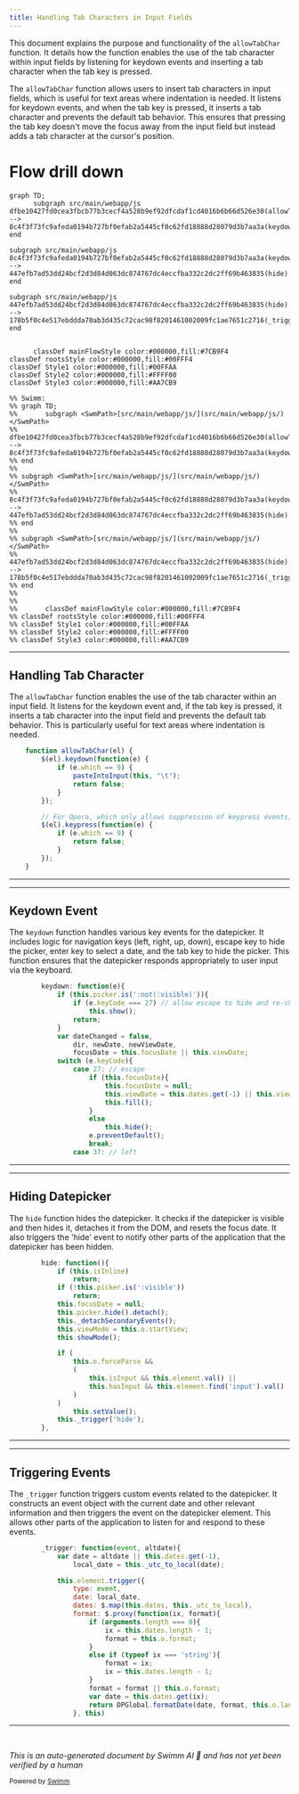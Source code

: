 ```yaml
---
title: Handling Tab Characters in Input Fields
---
```

This document explains the purpose and functionality of the <SwmToken path="src/main/webapp/js/allow-tab.js" pos="17:3:3" line-data="    function allowTabChar(el) {">`allowTabChar`</SwmToken> function. It details how the function enables the use of the tab character within input fields by listening for keydown events and inserting a tab character when the tab key is pressed.

The <SwmToken path="src/main/webapp/js/allow-tab.js" pos="17:3:3" line-data="    function allowTabChar(el) {">`allowTabChar`</SwmToken> function allows users to insert tab characters in input fields, which is useful for text areas where indentation is needed. It listens for keydown events, and when the tab key is pressed, it inserts a tab character and prevents the default tab behavior. This ensures that pressing the tab key doesn't move the focus away from the input field but instead adds a tab character at the cursor's position.

# Flow drill down

```mermaid
graph TD;
      subgraph src/main/webapp/js
dfbe10427fd0cea3fbcb77b3cecf4a528b9ef92dfcdaf1cd4016b6b66d526e30(allowTabChar):::mainFlowStyle --> 8c4f3f73fc9afeda0194b727bf0efab2a5445cf0c62fd18888d28079d3b7aa3a(keydown):::mainFlowStyle
end

subgraph src/main/webapp/js
8c4f3f73fc9afeda0194b727bf0efab2a5445cf0c62fd18888d28079d3b7aa3a(keydown):::mainFlowStyle --> 447efb7ad53dd24bcf2d3d84d063dc874767dc4eccfba332c2dc2ff69b463835(hide):::mainFlowStyle
end

subgraph src/main/webapp/js
447efb7ad53dd24bcf2d3d84d063dc874767dc4eccfba332c2dc2ff69b463835(hide):::mainFlowStyle --> 178b5f0c4e517ebddda70ab3d435c72cac98f8201461002009fc1ae7651c2716(_trigger):::mainFlowStyle
end


      classDef mainFlowStyle color:#000000,fill:#7CB9F4
classDef rootsStyle color:#000000,fill:#00FFF4
classDef Style1 color:#000000,fill:#00FFAA
classDef Style2 color:#000000,fill:#FFFF00
classDef Style3 color:#000000,fill:#AA7CB9

%% Swimm:
%% graph TD;
%%       subgraph <SwmPath>[src/main/webapp/js/](src/main/webapp/js/)</SwmPath>
%% dfbe10427fd0cea3fbcb77b3cecf4a528b9ef92dfcdaf1cd4016b6b66d526e30(allowTabChar):::mainFlowStyle --> 8c4f3f73fc9afeda0194b727bf0efab2a5445cf0c62fd18888d28079d3b7aa3a(keydown):::mainFlowStyle
%% end
%% 
%% subgraph <SwmPath>[src/main/webapp/js/](src/main/webapp/js/)</SwmPath>
%% 8c4f3f73fc9afeda0194b727bf0efab2a5445cf0c62fd18888d28079d3b7aa3a(keydown):::mainFlowStyle --> 447efb7ad53dd24bcf2d3d84d063dc874767dc4eccfba332c2dc2ff69b463835(hide):::mainFlowStyle
%% end
%% 
%% subgraph <SwmPath>[src/main/webapp/js/](src/main/webapp/js/)</SwmPath>
%% 447efb7ad53dd24bcf2d3d84d063dc874767dc4eccfba332c2dc2ff69b463835(hide):::mainFlowStyle --> 178b5f0c4e517ebddda70ab3d435c72cac98f8201461002009fc1ae7651c2716(_trigger):::mainFlowStyle
%% end
%% 
%% 
%%       classDef mainFlowStyle color:#000000,fill:#7CB9F4
%% classDef rootsStyle color:#000000,fill:#00FFF4
%% classDef Style1 color:#000000,fill:#00FFAA
%% classDef Style2 color:#000000,fill:#FFFF00
%% classDef Style3 color:#000000,fill:#AA7CB9
```

<SwmSnippet path="/src/main/webapp/js/allow-tab.js" line="17">

---

## Handling Tab Character

The <SwmToken path="src/main/webapp/js/allow-tab.js" pos="17:3:3" line-data="    function allowTabChar(el) {">`allowTabChar`</SwmToken> function enables the use of the tab character within an input field. It listens for the keydown event and, if the tab key is pressed, it inserts a tab character into the input field and prevents the default tab behavior. This is particularly useful for text areas where indentation is needed.

```javascript
    function allowTabChar(el) {
        $(el).keydown(function(e) {
            if (e.which == 9) {
                pasteIntoInput(this, "\t");
                return false;
            }
        });

        // For Opera, which only allows suppression of keypress events, not keydown
        $(el).keypress(function(e) {
            if (e.which == 9) {
                return false;
            }
        });
    }
```

---

</SwmSnippet>

<SwmSnippet path="/src/main/webapp/js/lib/datepicker/datepicker.js" line="1121">

---

## Keydown Event

The <SwmToken path="src/main/webapp/js/lib/datepicker/datepicker.js" pos="1121:1:1" line-data="		keydown: function(e){">`keydown`</SwmToken> function handles various key events for the datepicker. It includes logic for navigation keys (left, right, up, down), escape key to hide the picker, enter key to select a date, and the tab key to hide the picker. This function ensures that the datepicker responds appropriately to user input via the keyboard.

```javascript
		keydown: function(e){
			if (this.picker.is(':not(:visible)')){
				if (e.keyCode === 27) // allow escape to hide and re-show picker
					this.show();
				return;
			}
			var dateChanged = false,
				dir, newDate, newViewDate,
				focusDate = this.focusDate || this.viewDate;
			switch (e.keyCode){
				case 27: // escape
					if (this.focusDate){
						this.focusDate = null;
						this.viewDate = this.dates.get(-1) || this.viewDate;
						this.fill();
					}
					else
						this.hide();
					e.preventDefault();
					break;
				case 37: // left
```

---

</SwmSnippet>

<SwmSnippet path="/src/main/webapp/js/lib/datepicker/datepicker.js" line="419">

---

## Hiding Datepicker

The <SwmToken path="src/main/webapp/js/lib/datepicker/datepicker.js" pos="419:1:1" line-data="		hide: function(){">`hide`</SwmToken> function hides the datepicker. It checks if the datepicker is visible and then hides it, detaches it from the DOM, and resets the focus date. It also triggers the 'hide' event to notify other parts of the application that the datepicker has been hidden.

```javascript
		hide: function(){
			if (this.isInline)
				return;
			if (!this.picker.is(':visible'))
				return;
			this.focusDate = null;
			this.picker.hide().detach();
			this._detachSecondaryEvents();
			this.viewMode = this.o.startView;
			this.showMode();

			if (
				this.o.forceParse &&
				(
					this.isInput && this.element.val() ||
					this.hasInput && this.element.find('input').val()
				)
			)
				this.setValue();
			this._trigger('hide');
		},
```

---

</SwmSnippet>

<SwmSnippet path="/src/main/webapp/js/lib/datepicker/datepicker.js" line="386">

---

## Triggering Events

The <SwmToken path="src/main/webapp/js/lib/datepicker/datepicker.js" pos="386:1:1" line-data="		_trigger: function(event, altdate){">`_trigger`</SwmToken> function triggers custom events related to the datepicker. It constructs an event object with the current date and other relevant information and then triggers the event on the datepicker element. This allows other parts of the application to listen for and respond to these events.

```javascript
		_trigger: function(event, altdate){
			var date = altdate || this.dates.get(-1),
				local_date = this._utc_to_local(date);

			this.element.trigger({
				type: event,
				date: local_date,
				dates: $.map(this.dates, this._utc_to_local),
				format: $.proxy(function(ix, format){
					if (arguments.length === 0){
						ix = this.dates.length - 1;
						format = this.o.format;
					}
					else if (typeof ix === 'string'){
						format = ix;
						ix = this.dates.length - 1;
					}
					format = format || this.o.format;
					var date = this.dates.get(ix);
					return DPGlobal.formatDate(date, format, this.o.language);
				}, this)
```

---

</SwmSnippet>

&nbsp;

*This is an auto-generated document by Swimm AI 🌊 and has not yet been verified by a human*

<SwmMeta version="3.0.0" repo-id="Z2l0aHViJTNBJTNBZ3JlZW5maWVsZC1lY29tbWVyY2UlM0ElM0FTd2ltbS1EZW1v" repo-name="greenfield-ecommerce" doc-type="flows"><sup>Powered by [Swimm](/)</sup></SwmMeta>
